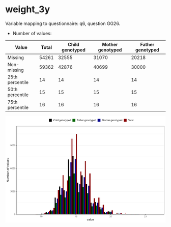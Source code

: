 # weight_3y
Variable mapping to questionnaire: q6, question GG26.
- Number of values:

| Value | Total | Child genotyped | Mother genotyped | Father genotyped |
| ----- | ----- | --------------- | ---------------- | ---------------- |
| Missing | 54261 | 32555 | 31070 | 20218 |
| Non-missing | 59362 | 42876 | 40699 | 30000 |
| 25th percentile | 14 | 14 | 14 | 14 |
| 50th percentile | 15 | 15 | 15 | 15 |
| 75th percentile | 16 | 16 | 16 | 16 |



![](weight_3y_n.png)




